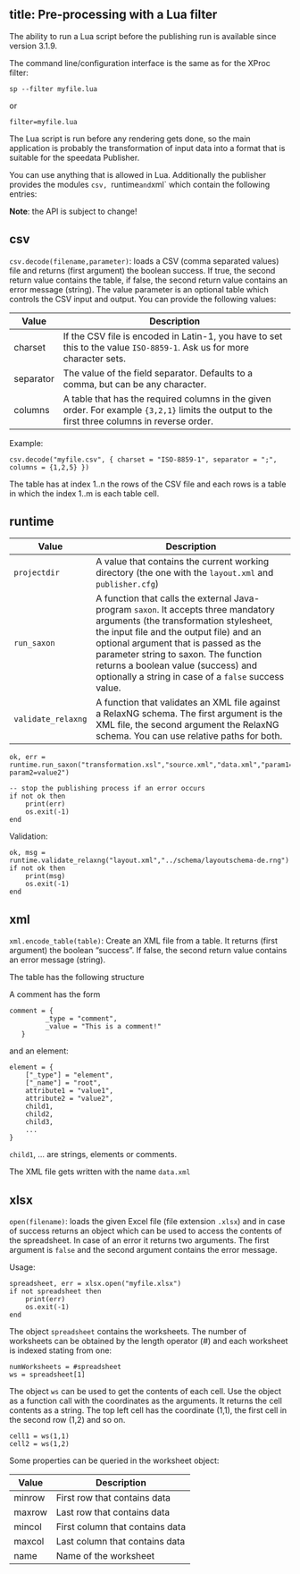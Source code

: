 title: Pre-processing with a Lua filter
---

The ability to run a Lua script before the publishing run is available since version 3.1.9.

The command line/configuration interface is the same as for the XProc filter:

    sp --filter myfile.lua

or

    filter=myfile.lua


The Lua script is run before any rendering gets done, so the main application is probably the transformation of input data into a format that is suitable for the speedata Publisher.

You can use anything that is allowed in Lua.
Additionally the publisher provides the modules `csv, `runtime` and `xml` which contain the following entries:

**Note**: the API is subject to change!

csv
---

`csv.decode(filename,parameter)`: loads a CSV (comma separated values) file and returns (first argument) the boolean success. If true, the second return value contains the table, if false, the second return value contains an error message (string). The value parameter is an optional table which controls the CSV input and output. You can provide the following values:

Value | Description
-----|---------------
charset | If the CSV file is encoded in Latin-1, you have to set this to the value `ISO-8859-1`. Ask us for more character sets.
separator | The value of the field separator. Defaults to a comma, but can be any character.
columns | A table that has the required columns in the given order. For example `{3,2,1}` limits the output to the first three columns in reverse order.

Example:

    csv.decode("myfile.csv", { charset = "ISO-8859-1", separator = ";", columns = {1,2,5} })


The table has at index 1..n the rows of the CSV file and each rows is a table in which the index 1..m is each table cell.




runtime
-------

Value | Description
------|-------------
`projectdir` | A value that contains the current working directory (the one with the `layout.xml` and `publisher.cfg`)
`run_saxon`  | A function that calls the external Java-program `saxon`. It accepts three mandatory arguments (the transformation stylesheet, the input file and the output file) and an optional argument that is passed as the parameter string to saxon. The function returns a boolean value (success) and optionally a string in case of a `false` success value.
`validate_relaxng`  | A function that validates an XML file against a RelaxNG schema. The first argument is the XML file, the second argument the RelaxNG schema. You can use relative paths for both.



    ok, err = runtime.run_saxon("transformation.xsl","source.xml","data.xml","param1=value1 param2=value2")

    -- stop the publishing process if an error occurs
    if not ok then
        print(err)
        os.exit(-1)
    end

Validation:

    ok, msg = runtime.validate_relaxng("layout.xml","../schema/layoutschema-de.rng")
    if not ok then
        print(msg)
        os.exit(-1)
    end



xml
---

`xml.encode_table(table)`: Create an XML file from a table. It returns (first argument) the boolean “success”. If false, the second return value contains an error message (string).

The table has the following structure

A comment has the form

    comment = {
             _type = "comment",
             _value = "This is a comment!"
       }

and an element:

    element = {
        ["_type"] = "element",
        ["_name"] = "root",
        attribute1 = "value1",
        attribute2 = "value2",
        child1,
        child2,
        child3,
        ...
    }

`child1`, ... are strings, elements or comments.

The XML file gets written with the name `data.xml`


xlsx
----

`open(filename)`: loads the given Excel file (file extension `.xlsx`) and in case of success returns an object which can be used to access the contents of the spreadsheet. In case of an error it returns two arguments. The first argument is `false` and the second argument contains the error message.

Usage:

    spreadsheet, err = xlsx.open("myfile.xlsx")
    if not spreadsheet then
        print(err)
        os.exit(-1)
    end


The object `spreadsheet` contains the worksheets. The number of worksheets can be obtained by the length operator (#) and each worksheet is indexed stating from one:

    numWorksheets = #spreadsheet
    ws = spreadsheet[1]

The object `ws` can be used to get the contents of each cell.
Use the object as a function call with the coordinates as the arguments.
It returns the cell contents as a string.
The top left cell has the coordinate (1,1), the first cell in the second row (1,2) and so on.

    cell1 = ws(1,1)
    cell2 = ws(1,2)

Some properties can be queried in the worksheet object:

Value    | Description
--------|-------------
minrow  | First row that contains data
maxrow  | Last row that contains data
mincol  | First column that contains data
maxcol  | Last column that contains data
name    | Name of the worksheet




